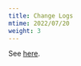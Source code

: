 ```yaml
---
title: Change Logs
mtime: 2022/07/20
weight: 3
---
```


See [here](https://github.com/cwchentw/mdcms/blob/master/CHANGELOG.md).
